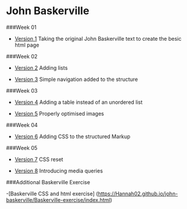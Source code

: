 John Baskerville
================

###Week 01 

- [Version 1](https://Hannah02.github.io/john-baskerville/version1.html)
Taking the original John Baskerville text to create the besic html page

###Week 02

- [Version 2](https://Hannah02.github.io/john-baskerville/version2.html)
Adding lists

- [Version 3](https://Hannah02.github.io/john-baskerville/version3.html)
Simple navigation added to the structure
 
###Week 03
- [Version 4](https://Hannah02.github.io/john-baskerville/version4.html)
Adding a table instead of an unordered list

- [Version 5](https://Hannah02.github.io/john-baskerville/version5.html)
Properly optimised images

###Week 04

- [Version 6](https://Hannah02.github.io/john-baskerville/version6.html)
Adding CSS to the structured Markup

###Week 05

- [Version 7](https://Hannah02.github.io/john-baskerville/version7.html)
CSS reset

- [Version 8](https://Hannah02.github.io/john-baskerville/version8.html)
Introducing media queries

###Additional Baskerville Exercise

-[Baskerville CSS and html exercise] (https://Hannah02.github.io/john-baskerville/Baskerville-exercise/index.html)
